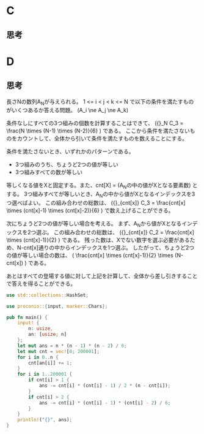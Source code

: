 # C
## 思考

# D
## 思考
長さNの数列A<sub>N</sub>が与えられる。
1 <= i < j < k <= N で以下の条件を満たすものがいくつあるか答える問題。
\(A_i \ne A_j \ne A_k\) 

条件なしにすべての3つ組みの個数を計算することはできて、
\({}_N C_3 = \frac{N \times (N-1) \times (N-2)}{6} \) である。
ここから条件を満たさないものをカウントして、全体から引いて条件を満たすものを数えることにする。

条件を満たさないとき、いずれかのパターンである。
- 3つ組みのうち、ちょうど2つの値が等しい
- 3つ組みすべての数が等しい

等しくなる値をXと固定する。また、cnt[X] = (A<sub>N</sub>の中の値がXとなる要素数) とする。
3つ組みすべてが等しいとき、A<sub>N</sub>の中から値がXとなるインデックスを3つ選べばよい。
この組み合わせの総数は、
\({}_{cnt[x]} C_3 = \frac{cnt[x] \times (cnt[x]-1) \times (cnt[x]-2)}{6} \) で数え上げることができる。

次にちょうど2つの値が等しい場合を考える。
まず、A<sub>N</sub>から値がXとなるインデックスを2つ選ぶ。
この組み合わせの総数は、
\({}_{cnt[x]} C_2 = \frac{cnt[x] \times (cnt[x]-1)}{2} \) である。
残った数は、Xでない数字を選ぶ必要があるため、N-cnt[x]通りの中からインデックスを1つ選ぶ。
したがって、ちょうど2つの値が等しい場合の数は、
\( \frac{cnt[x] \times (cnt[x]-1)}{2} \times (N-cnt[x]) \) である。

あとはすべての登場する値に対して上記を計算して、全体から差し引きすることで答えを得ることができる。

```rust
use std::collections::HashSet;

use proconio::{input, marker::Chars};

pub fn main() {
    input! {
        n: usize,
        an: [usize; n]
    };
    let mut ans = n * (n - 1) * (n - 2) / 6;
    let mut cnt = vec![0; 200001];
    for i in 0..n {
        cnt[an[i]] += 1;
    }
    for i in 1..200001 {
        if cnt[i] > 1 {
            ans -= cnt[i] * (cnt[i] - 1) / 2 * (n - cnt[i]);
        }
        if cnt[i] > 2 {
            ans -= cnt[i] * (cnt[i] - 1) * (cnt[i] - 2) / 6;
        }
    }
    println!("{}", ans);
}

```
